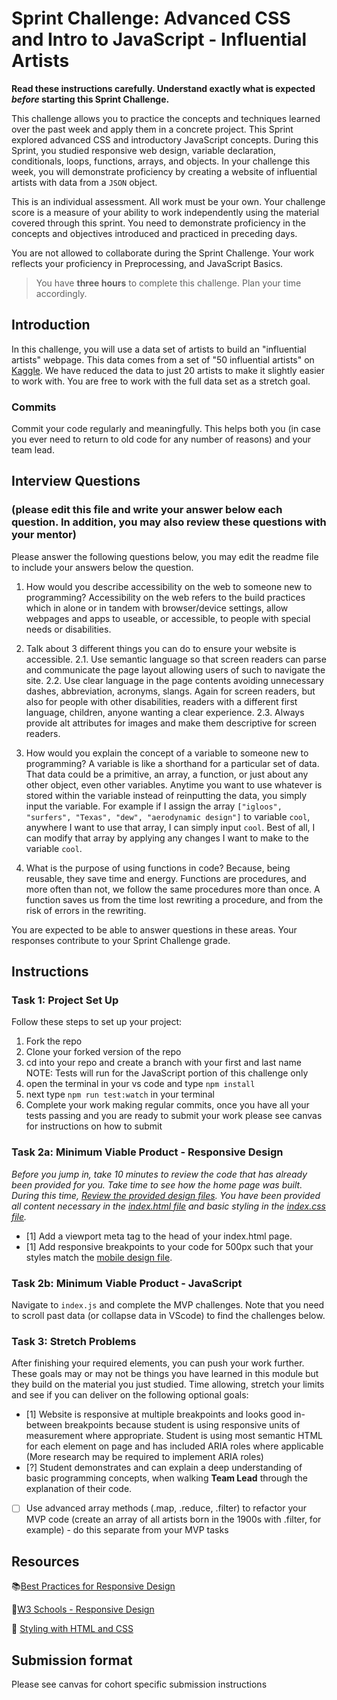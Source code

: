 # Sprint Challenge: Advanced CSS and Intro to JavaScript - Influential Artists

**Read these instructions carefully. Understand exactly what is expected _before_ starting this Sprint Challenge.**

This challenge allows you to practice the concepts and techniques learned over the past week and apply them in a concrete project. This Sprint explored advanced CSS and introductory JavaScript concepts. During this Sprint, you studied responsive web design, variable declaration, conditionals, loops, functions, arrays, and objects. In your challenge this week, you will demonstrate proficiency by creating a website of influential artists with data from a `JSON` object.

This is an individual assessment. All work must be your own. Your challenge score is a measure of your ability to work independently using the material covered through this sprint. You need to demonstrate proficiency in the concepts and objectives introduced and practiced in preceding days.

You are not allowed to collaborate during the Sprint Challenge. Your work reflects your proficiency in Preprocessing, and JavaScript Basics.

> You have **three hours** to complete this challenge. Plan your time accordingly.

## Introduction

In this challenge, you will use a data set of artists to build an "influential artists" webpage. This data comes from a set of "50 influential artists" on [Kaggle](https://www.kaggle.com/ikarus777/best-artworks-of-all-time). We have reduced the data to just 20 artists to make it slightly easier to work with. You are free to work with the full data set as a stretch goal.

### Commits

Commit your code regularly and meaningfully. This helps both you (in case you ever need to return to old code for any number of reasons) and your team lead.

## Interview Questions
### (please edit this file and write your answer below each question. In addition, you may also review these questions with your mentor)

Please answer the following questions below, you may edit the readme file to include your answers below the question.

1. How would you describe accessibility on the web to someone new to programming?
    Accessibility on the web refers to the build practices which in alone or in tandem with browser/device settings, allow webpages and apps to useable, or accessible, to people with special needs or disabilities.

2. Talk about 3 different things you can do to ensure your website is accessible. 
    2.1. Use semantic language so that screen readers can parse and communicate the page layout allowing users of such to navigate the site.
    2.2. Use clear language in the page contents avoiding unnecessary dashes, abbreviation, acronyms, slangs. Again for screen readers, but also for people with other disabilities, readers with a different first language, children, anyone wanting a clear experience.
    2.3. Always provide alt attributes for images and make them descriptive for screen readers.

3. How would you explain the concept of a variable to someone new to programming?
    A variable is like a shorthand for a particular set of data. That data could be a primitive, an array, a function, or just about any other object, even other variables. Anytime you want to use whatever is stored within the variable instead of reinputting the data, you simply input the variable. For example if I assign the array `["igloos", "surfers", "Texas", "dew", "aerodynamic design"]` to variable `cool`, anywhere I want to use that array, I can simply input `cool`. Best of all, I can modify that array by applying any changes I want to make to the variable `cool`.

4. What is the purpose of using functions in code?
    Because, being reusable, they save time and energy.  Functions are procedures, and more often than not, we follow the same procedures more than once. A function saves us from the time lost rewriting a procedure, and from the risk of errors in the rewriting.

You are expected to be able to answer questions in these areas. Your responses contribute to your Sprint Challenge grade. 

## Instructions

### Task 1: Project Set Up

Follow these steps to set up your project:

1. Fork the repo
2. Clone your forked version of the repo
3. cd into your repo and create a branch with your first and last name
NOTE: Tests will run for the JavaScript portion of this challenge only
4. open the terminal in your vs code and type `npm install`
5. next type `npm run test:watch` in your terminal
6. Complete your work making regular commits, once you have all your tests passing and you are ready to submit your work please see canvas for instructions on how to submit

### Task 2a:  Minimum Viable Product - Responsive Design

*Before you jump in, take 10 minutes to review the code that has already been provided for you. Take time to see how the home page was built. During this time, [Review the provided design files](design/). You have been provided all content necessary in the [index.html file](index.html) and basic styling in the [index.css file](css/index.css).*

* [1] Add a viewport meta tag to the head of your index.html page.
* [1] Add responsive breakpoints to your code for 500px such that your styles match the [mobile design file](design/Mobile.png).

### Task 2b: Minimum Viable Product - JavaScript

Navigate to `index.js` and complete the MVP challenges. Note that you need to scroll past data (or collapse data in VScode) to find the challenges below.

### Task 3: Stretch Problems

After finishing your required elements, you can push your work further. These goals may or may not be things you have learned in this module but they build on the material you just studied. Time allowing, stretch your limits and see if you can deliver on the following optional goals:

* [1] Website is responsive at multiple breakpoints and looks good in-between breakpoints because student is using responsive units of measurement where appropriate. Student is using most semantic HTML for each element on page and has included ARIA roles where applicable (More research may be required to implement ARIA roles)  
* [?] Student demonstrates and can explain a deep understanding of basic programming concepts, when walking **Team Lead** through the explanation of their code.
* [ ] Use advanced array methods (.map, .reduce, .filter) to refactor your MVP code (create an array of all artists born in the 1900s with .filter, for example) - do this separate from your MVP tasks


## Resources

📚[Best Practices for Responsive Design](https://www.browserstack.com/guide/responsive-design-breakpoints)

🤝[W3 Schools - Responsive Design](https://www.w3schools.com/html/html_responsive.asp)

👀 [Styling with HTML and CSS](https://www.w3schools.com/html/html_css.asp)

## Submission format

Please see canvas for cohort specific submission instructions 
